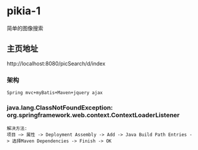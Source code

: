 pikia-1
===================================  
简单的图像搜索
    
主页地址  
-----------------------------------  
  http://localhost:8080/picSearch/d/index
      
### 架构 
    Spring mvc+myBatis+Maven+jquery ajax
              
### java.lang.ClassNotFoundException: org.springframework.web.context.ContextLoaderListener  
    解决方法:
    项目 —> 属性 -> Deployment Assembly -> Add -> Java Build Path Entries -> 选择Maven Dependencies -> Finish -> OK
      
    
